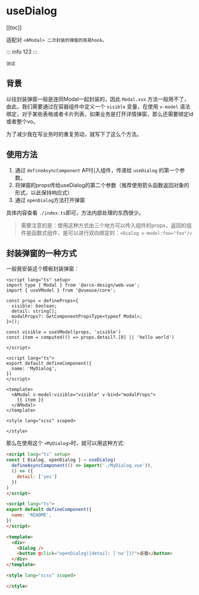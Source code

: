 # useDialog

[[toc]]

适配对 `<AModal> 二次封装的弹窗的简易hook。`

::: info
123
:::

```
测试
```


## 背景

  以往封装弹窗一般是连同Modal一起封装的，因此 `Modal.xxx` 方法一般用不了，由此，我们需要通过在容器组件中定义一个 `visible` 变量，在使用 `v-model` 语法绑定，对于某些表格或者卡片列表，如果业务是打开详情弹窗，那么还需要绑定id或者整个vo。

  为了减少我在写业务时的重复劳动，就写下了这么个方法。

## 使用方法

1. 通过 `defineAsyncComponent` API引入组件，传递给 `useDialog` 的第一个参数。
2. 将弹窗的props传给useDialog的第二个参数（推荐使用箭头函数返回对象的形式，以此保持响应式）
3. 通过 `openDialog`方法打开弹窗

  具体内容查看 `./index.ts`即可，方法内部处理的东西很少。

> 需要注意的是：使用这种方式由三个地方可以传入组件的props，返回的组件是函数式组件，是可以进行双向绑定的：`<Dialog v-model:foo="foo"/>`

## 封装弹窗的一种方式

一般我安装这个模板封装弹窗：

```html{5}
<script lang="ts" setup>
import type { Modal } from '@arco-design/web-vue';
import { useVModel } from '@vueuse/core';

const props = defineProps<{
  visible: boolean;
  detail: string[];
  modalProps?: GetComponentPropsType<typeof Modal>;
}>();

const visible = useVModel(props, 'visible')
const item = computed(() => props.detail?.[0] || 'hello world')

</script>

<script lang="ts">
export default defineComponent({
  name: 'MyDialog',
})
</script>

<template>
  <AModal v-model:visible="visible" v-bind="modalProps">
    {{ item }}
  </AModal>
</template>

<style lang="scss" scoped>

</style>
```

那么在使用这个 `<MyDialog>`时，就可以用这种方式:

```html
<script lang="ts" setup>
const { Dialog, openDialog } = useDialog(
  defineAsyncComponent(() => import('./MyDialog.vue')),
  () => ({
    detail: ['yes']
  })
)
</script>

<script lang="ts">
export default defineComponent({
  name: 'README',
})
</script>

<template>
  <div>
    <Dialog />
    <button @click="openDialog({detail: ['no']})">点我</button>
  </div>
</template>

<style lang="scss" scoped>

</style>

```
